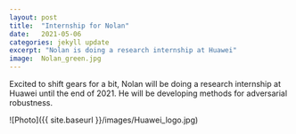 ```yaml
---
layout: post
title:  "Internship for Nolan"
date:   2021-05-06
categories: jekyll update
excerpt: "Nolan is doing a research internship at Huawei"
image:	Nolan_green.jpg
---
```



Excited to shift gears for a bit, Nolan will be doing a research internship at Huawei until the end of 2021. He will be developing methods for adversarial robustness.





![Photo]({{ site.baseurl }}/images/Huawei_logo.jpg)
